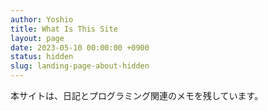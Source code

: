 ```yaml
---
author: Yoshio
title: What Is This Site
layout: page
date: 2023-05-10 00:00:00 +0900
status: hidden
slug: landing-page-about-hidden
---
```


本サイトは、日記とプログラミング関連のメモを残しています。
